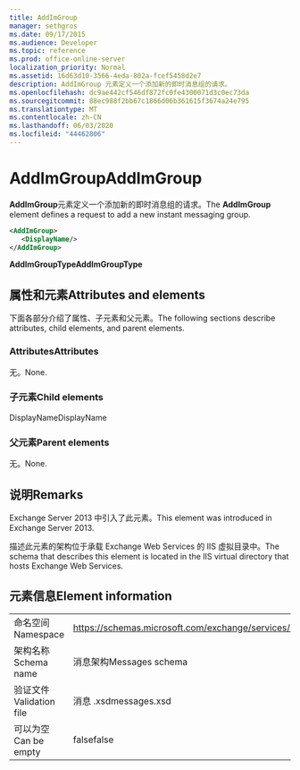 ```yaml
---
title: AddImGroup
manager: sethgros
ms.date: 09/17/2015
ms.audience: Developer
ms.topic: reference
ms.prod: office-online-server
localization_priority: Normal
ms.assetid: 16d63d10-3566-4eda-802a-fcef5458d2e7
description: AddImGroup 元素定义一个添加新的即时消息组的请求。
ms.openlocfilehash: dc9ae442cf546df872fc0fe4300071d3c0ec73da
ms.sourcegitcommit: 88ec988f2bb67c1866d06b361615f3674a24e795
ms.translationtype: MT
ms.contentlocale: zh-CN
ms.lasthandoff: 06/03/2020
ms.locfileid: "44462806"
---
```

# <a name="addimgroup"></a><span data-ttu-id="c74a2-103">AddImGroup</span><span class="sxs-lookup"><span data-stu-id="c74a2-103">AddImGroup</span></span>

<span data-ttu-id="c74a2-104">**AddImGroup**元素定义一个添加新的即时消息组的请求。</span><span class="sxs-lookup"><span data-stu-id="c74a2-104">The **AddImGroup** element defines a request to add a new instant messaging group.</span></span> 
  
```XML
<AddImGroup>
   <DisplayName/>
</AddImGroup>
```

 <span data-ttu-id="c74a2-105">**AddImGroupType**</span><span class="sxs-lookup"><span data-stu-id="c74a2-105">**AddImGroupType**</span></span>
## <a name="attributes-and-elements"></a><span data-ttu-id="c74a2-106">属性和元素</span><span class="sxs-lookup"><span data-stu-id="c74a2-106">Attributes and elements</span></span>

<span data-ttu-id="c74a2-107">下面各部分介绍了属性、子元素和父元素。</span><span class="sxs-lookup"><span data-stu-id="c74a2-107">The following sections describe attributes, child elements, and parent elements.</span></span>
  
### <a name="attributes"></a><span data-ttu-id="c74a2-108">Attributes</span><span class="sxs-lookup"><span data-stu-id="c74a2-108">Attributes</span></span>

<span data-ttu-id="c74a2-109">无。</span><span class="sxs-lookup"><span data-stu-id="c74a2-109">None.</span></span>
  
### <a name="child-elements"></a><span data-ttu-id="c74a2-110">子元素</span><span class="sxs-lookup"><span data-stu-id="c74a2-110">Child elements</span></span>

<span data-ttu-id="c74a2-111">DisplayName</span><span class="sxs-lookup"><span data-stu-id="c74a2-111">DisplayName</span></span>
  
### <a name="parent-elements"></a><span data-ttu-id="c74a2-112">父元素</span><span class="sxs-lookup"><span data-stu-id="c74a2-112">Parent elements</span></span>

<span data-ttu-id="c74a2-113">无。</span><span class="sxs-lookup"><span data-stu-id="c74a2-113">None.</span></span>
  
## <a name="remarks"></a><span data-ttu-id="c74a2-114">说明</span><span class="sxs-lookup"><span data-stu-id="c74a2-114">Remarks</span></span>

<span data-ttu-id="c74a2-115">Exchange Server 2013 中引入了此元素。</span><span class="sxs-lookup"><span data-stu-id="c74a2-115">This element was introduced in Exchange Server 2013.</span></span>
  
<span data-ttu-id="c74a2-116">描述此元素的架构位于承载 Exchange Web Services 的 IIS 虚拟目录中。</span><span class="sxs-lookup"><span data-stu-id="c74a2-116">The schema that describes this element is located in the IIS virtual directory that hosts Exchange Web Services.</span></span>
  
## <a name="element-information"></a><span data-ttu-id="c74a2-117">元素信息</span><span class="sxs-lookup"><span data-stu-id="c74a2-117">Element information</span></span>

|||
|:-----|:-----|
|<span data-ttu-id="c74a2-118">命名空间</span><span class="sxs-lookup"><span data-stu-id="c74a2-118">Namespace</span></span>  <br/> |https://schemas.microsoft.com/exchange/services/2006/messages  <br/> |
|<span data-ttu-id="c74a2-119">架构名称</span><span class="sxs-lookup"><span data-stu-id="c74a2-119">Schema name</span></span>  <br/> |<span data-ttu-id="c74a2-120">消息架构</span><span class="sxs-lookup"><span data-stu-id="c74a2-120">Messages schema</span></span>  <br/> |
|<span data-ttu-id="c74a2-121">验证文件</span><span class="sxs-lookup"><span data-stu-id="c74a2-121">Validation file</span></span>  <br/> |<span data-ttu-id="c74a2-122">消息 .xsd</span><span class="sxs-lookup"><span data-stu-id="c74a2-122">messages.xsd</span></span>  <br/> |
|<span data-ttu-id="c74a2-123">可以为空</span><span class="sxs-lookup"><span data-stu-id="c74a2-123">Can be empty</span></span>  <br/> |<span data-ttu-id="c74a2-124">false</span><span class="sxs-lookup"><span data-stu-id="c74a2-124">false</span></span>  <br/> |
   

